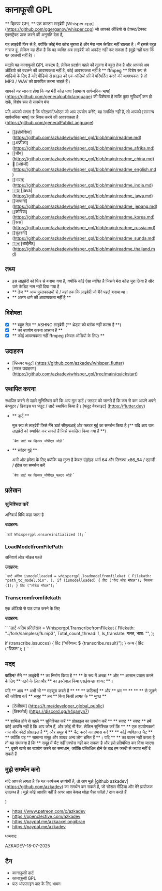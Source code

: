 # कानाफूसी GPL 

** व्हिस्पर GPL ** एक कस्टम लाइब्रेरी [Whisper.cpp] (https://github.com/ggerganov/whisper.cpp) जो आपको ऑडियो से टेक्स्ट/टेक्स्ट एक्सट्रैक्ट प्राप्त करने की अनुमति देता है,

यह लाइब्रेरी फिर से है, क्योंकि कोई मेरा कोड चुराता है और मेरा नाम क्रेडिट नहीं डालता है। मैं इससे बहुत नाराज हूं, लेकिन यह ठीक है कि वह व्यक्ति अब लाइब्रेरी को अपडेट नहीं कर सकता है (मुझे नहीं पता कि वह आलसी नहीं है)।

यद्यपि यह कानाफूसी GPL कस्टम है, लेकिन प्रदर्शन पहले की तुलना में बहुत तेज है और आपको अब ऑडियो को बदलने की आवश्यकता नहीं है, कोई आवश्यकता नहीं है ** ffmpeg ** विशेष रूप से ऑडियो के लिए है यदि वीडियो से फ़ाइल को एक ऑडियो फ्री में परिवर्तित करने की आवश्यकता है तो MP3 / WAV को प्रारूपित करना चाहते हैं।

आपको यह जानना होगा कि यह मेरी कोड भाषा [सामान्य सार्वजनिक भाषा] (https://github.com/generalpubliclanguage) की विशेषता है ताकि कुछ सुविधाएँ कम हो सकें, विशेष रूप से समर्थन मंच

यदि आपको लगता है कि प्लेटफ़ॉर्म/ओएस जो आप उपयोग करेंगे, वह समर्थित नहीं है, तो आपको [सामान्य सार्वजनिक भाषा] पर स्विच करने की आवश्यकता है (https://github.com/generalPublicLanguage)

- [[इंडोनेशिया] (https://github.com/azkadev/whisper_gpl/blob/main/readme.md)
- [[अफ्रीका] (https://github.com/azkadev/whisper_gpl/blob/main/readme_afrika.md)
- [[चीन] (https://github.com/azkadev/whisper_gpl/blob/main/readme_china.md)
- 🏴󠁧󠁢󠁥󠁮󠁧󠁿 [अंग्रेजी] (https://github.com/azkadev/whisper_gpl/blob/main/readme_english.md)
- [[भारत] (https://github.com/azkadev/whisper_gpl/blob/main/readme_india.md)
- 🇮🇩 [java] (https://github.com/azkadev/whisper_gpl/blob/main/readme_jawa.md)
- [[जापानी] (https://github.com/azkadev/whisper_gpl/blob/main/readme_jepang.md)
- [[कोरिया] (https://github.com/azkadev/whisper_gpl/blob/main/readme_korea.md)
- [[रूस] (https://github.com/azkadev/whisper_gpl/blob/main/readme_russia.md)
- [[सुंदरनी] (https://github.com/azkadev/whisper_gpl/blob/main/readme_sunda.md)
- 🇹🇭 [थाईलैंड] (https://github.com/azkadev/whisper_gpl/blob/main/readme_thailand.md)

## तथ्य

- इस लाइब्रेरी को फिर से बनाया गया है, क्योंकि कोई ऐसा व्यक्ति है जिसने मेरा कोड चुरा लिया है और उसे क्रेडिट नाम नहीं दिया गया है
- ** तेज ** अन्य पुस्तकालयों से / यहां तक कि लाइब्रेरी जो मैंने पहले बनाया था।
- ** अलग धागे की आवश्यकता नहीं है **

## विशेषता

- [x] ** बहुत तेज़ ** ASHNC लाइब्रेरी (** थ्रेड्स को ब्लॉक नहीं करता है **)
- [x] ** का उपयोग करना आसान है **
- [x] ** कोई आवश्यकता नहीं ffmpeg (केवल ऑडियो के लिए) **

## उदाहरण

- [व्हिस्पर फ्लूट] (https://github.com/azkadev/whisper_flutter)
- [सरल उदाहरण] (https://github.com/azkadev/whisper_gpl/tree/main/quickstart)

## स्थापित करना

स्थापित करने से पहले सुनिश्चित करें कि आप मूल डार्ट / फ्लटर को जानते हैं कि कम से कम आपने अपने कंप्यूटर / डिवाइस पर फ्लूट / डार्ट स्थापित किया है। [फ्लूट वेबसाइट] (https://flutter.dev)

- ** डार्ट **
  
  मूल रूप से लाइब्रेरी जिसे मैंने डार्ट सीएलआई और फ्लटर गुई का समर्थन किया है (** यदि आप उस लाइब्रेरी को स्थापित कर सकते हैं जिसे संकलित किया गया है **)

  `` `बैश
  डार्ट पब व्हिस्पर_जीपीएल जोड़ें
  `` `

- ** स्पंदन गुई **
  
  अभी और हमेशा के लिए क्योंकि यह मुफ्त है केवल एंड्रॉइड आर्म 64 और लिनक्स x86_64 / एएमडी / इंटेल का समर्थन करें

  `` `बैश
  डार्ट पब व्हिस्पर_जीपीएल_फ्लटर जोड़ें
  `` `

## प्रलेखन

### सुनिश्चित करें

अनिवार्य विधि कहा जाता है

**उदाहरण:**

`` `डार्ट
  Whispergpl.ensureinitialized ();
`` `


### LoadModelfromFilePath

अनिवार्य लोड मॉडल पहले

**उदाहरण:**

`` `डार्ट
  अंतिम ismodelloaded = whispergpl.loadmodelfromfilekat (
    Filekath: "path_to_model.bin",
  );
  if (ismodelloaded) {
    प्रिंट ("कैंट लोड मॉडल");
    निकास (1);
  }
  प्रिंट ("लोडेड मॉडल");
`` `

### Transcromfromfilekath

एक ऑडियो से पाठ प्राप्त करने के लिए

**उदाहरण:**

`` `डार्ट
  अंतिम प्रतिलेखन = Whispergpl.TranscribefromFilekat (
    Filekath: "../fork/samples/jfk.mp3",
    Total_count_thread: 1,
    Is_translate: गलत,
    भाषा: "",
  );
  
  if (transcribe.issucces) {
    प्रिंट ("परिणाम: $ {transcribe.result}");
  } अन्य {
    प्रिंट ("विफल");
  }
`` `


## मदद

**कठिन**? मैंने ** लाइब्रेरी ** का निर्माण किया है ** ** के रूप में अच्छा ** और ** आसान प्रयास करने के लिए ** पढ़ने के लिए और ** का इस्तेमाल किया एसईअच्छा शायद **। 

यदि ** आप ** अभी भी ** महसूस करते हैं ** ** ** कठिनाई ** और ** भ्रम ** ** ** ** से जुड़ने की कोशिश करें ** समूह ** हम ** बिना किसी लागत के ** मुक्त **

- [टेलीग्राम] (https://t.me/developer_global_public)
- [डिस्कोर्ड] (https://discord.gg/h4qanyn7)

** शामिल होने से पहले ** सुनिश्चित करें ** प्रोफ़ाइल का उपयोग करें ** ** स्पष्ट ** स्पष्ट ** हमें कोई आपत्ति नहीं है कि आप कौन हैं, और कोई भी रैंक, लेकिन सुनिश्चित करें कि ** ** एक उपयोगकर्ता नाम और फोटो प्रोफ़ाइल है **, और समूह में ** चैट करने का प्रयास करें ** ** कोई व्यक्तिगत चैट ** ** क्योंकि यह ** सामान्य समूह और शायद अन्य लोग भ्रमित हैं **। यदि ** ** का पालन नहीं करता है तो यह संभावना है कि ** समूह में चैट नहीं एक्सेस नहीं कर सकता है और इसे प्रतिबंधित कर दिया जाएगा **, दूसरे खाते का उपयोग करने का समाधान, क्योंकि प्रतिबंधित होने के बाद हम जल्दी से जवाब नहीं दे सकते हैं

## मुझे समर्थन करो

यदि आपको लगता है कि यह कार्यक्रम उपयोगी है, तो आप मुझे [github azkadev] (https://github.com/azkadev) का समर्थन कर सकते हैं, जो सोशल मीडिया और मेरे प्रायोजक उपलब्ध है। मुझे कोई आपत्ति नहीं है अगर आप केवल थोड़ा पैसा फॉलो / दान करते हैं

]

- https://www.patreon.com/c/azkadev
- https://openclective.com/azkadev
- https://paypal.me/azkaaxeliongibran
- https://paypal.me/azkadev

धन्यवाद

AZKADEV-18-07-2025

## टैग

- कानाफूसी डार्ट
- कानाफूसी GPL 
- पाठ ऑफ़लाइन पाठ के लिए भाषण